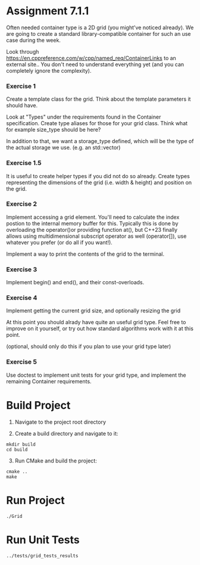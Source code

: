 # Assignment 7.1.1

Often needed container type is a 2D grid (you might've noticed already).  We are going
to create a standard library-compatible container for such an use case during the week.

Look through https://en.cppreference.com/w/cpp/named_req/ContainerLinks to an external site..  You don't
need to understand everything yet (and you can completely ignore the complexity).

### Exercise 1

Create a template class for the grid.  Think about the template parameters it should have.

Look at "Types" under the requirements found in the Container specification.  Create type
aliases for those for your grid class.  Think what for example size_type should be here?

In addition to that, we want a storage_type defined, which will be the type of the actual
storage we use. (e.g. an std::vector)

### Exercise 1.5

It is useful to create helper types if you did not do so already.  Create types representing
the dimensions of the grid (i.e. width & height) and position on the grid.

### Exercise 2

Implement accessing a grid element.  You'll need to calculate the index postion to the
internal memory buffer for this.  Typically this is done by overloading the operator()or
providing function at(), but C++23 finally allows using multidimensional subscript operator
as well (operator[]), use whatever you prefer (or do all if you want!).

Implement a way to print the contents of the grid to the terminal.

### Exercise 3

Implement begin() and end(),  and their const-overloads.

### Exercise 4

Implement getting the current grid size, and optionally resizing the grid

At this point you should alrady have quite an useful grid type.  Feel
free to improve on it yourself, or try out how standard algorithms work
with it at this point.

(optional, should only do this if you plan to use your grid type later)
### Exercise 5

Use doctest to implement unit tests for your grid type, and implement
the remaining Container requirements.

# Build Project

1. Navigate to the project root directory

2. Create a build directory and navigate to it:

```shell
mkdir build
cd build
```

3. Run CMake and build the project:

```shell
cmake ..
make
```

# Run Project

```shell 
./Grid
```

# Run Unit Tests

```shell
../tests/grid_tests_results
```
